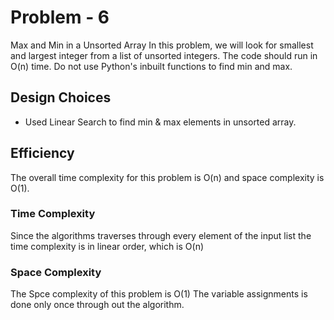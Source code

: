 # Problem - 6

Max and Min in a Unsorted Array
In this problem, we will look for smallest and largest integer from a list of unsorted integers. The code should run in O(n) time. Do not use Python's inbuilt functions to find min and max.


## Design Choices

* Used Linear Search to find min & max elements in unsorted array.

## Efficiency

The overall time complexity for this problem is O(n) and space complexity is O(1).

### Time Complexity

Since the algorithms traverses through every element of the input list the time complexity is in linear order, which is O(n)
	
### Space Complexity

The Spce complexity of this problem is O(1) The variable assignments is done only once through out the algorithm.
